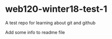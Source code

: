 # web120-winter18-test-1
A test repo for learning about git and github

Add some info to readme file
